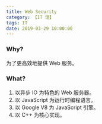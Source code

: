 ```yaml
---
title: Web Security
category: 【IT 馆】
tags: IT
date: 2019-03-29 10:00:00
---
```


### Why?

为了更高效地提供 Web 服务。

### What?

1. 以异步 IO 为特色的 Web 服务器。
2. 以 JavaScript 为运行时编程语言。
3. 以 Google V8 为 JavaScript 引擎。
4. 以 C++ 为核心实现。



<!-- more -->